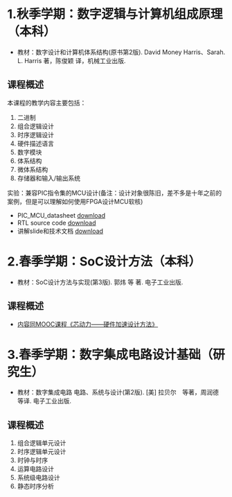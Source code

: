 1.秋季学期：数字逻辑与计算机组成原理（本科）
==

- 教材：数字设计和计算机体系结构(原书第2版). David Money Harris、Sarah. L. Harris 著，陈俊颖 译，机械工业出版.  

课程概述
---
本课程的教学内容主要包括：

1.  二进制
2.  组合逻辑设计
3.  时序逻辑设计
4.  硬件描述语言
5.  数字模块
6.  体系结构
7.  微体系结构
8.  存储器和输入/输出系统

实验：兼容PIC指令集的MCU设计(备注：设计对象很陈旧，差不多是十年之前的案例，但是可以理解如何使用FPGA设计MCU软核)

- PIC_MCU_datasheet [download](./video/PIC_MCU_datasheet.zip)
- RTL source code  [download](./video/RTL_CODE.zip)
- 讲解slide和技术文档 [download](./video/slide.zip)


2.春季学期：SoC设计方法（本科）
==

- 教材：SoC设计方法与实现(第3版). 郭炜 等 著. 电子工业出版.  

课程概述
---
- [内容同MOOC课程《芯动力——硬件加速设计方法》](../class1)


3.春季学期：数字集成电路设计基础（研究生）
==

- 教材：数字集成电路 电路、系统与设计(第2版). [美] 拉贝尔　等著，周润德　等译. 电子工业出版.  

课程概述
---
1.  组合逻辑单元设计
2.  时序逻辑单元设计
3.  时钟与时序
5.  运算电路设计
6.  系统级电路设计
7.  静态时序分析

